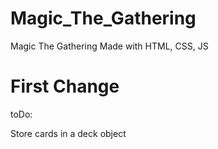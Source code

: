 # Magic_The_Gathering
Magic The Gathering Made with HTML, CSS, JS

# First Change

toDo:

Store cards in a deck object
